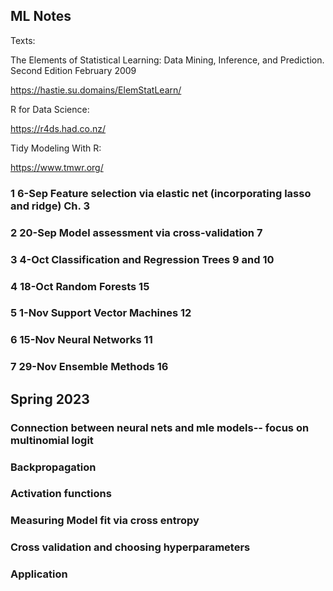 ## ML Notes

Texts:

The Elements of Statistical Learning: Data Mining, Inference, and Prediction. Second Edition February 2009


https://hastie.su.domains/ElemStatLearn/


R for Data Science:

https://r4ds.had.co.nz/

Tidy Modeling With R:

https://www.tmwr.org/

### 1 6-Sep Feature selection via elastic net (incorporating lasso and ridge) Ch. 3




### 2 20-Sep Model assessment via cross-validation 7

### 3 4-Oct Classification and Regression Trees 9 and 10

### 4 18-Oct Random Forests 15

### 5 1-Nov Support Vector Machines 12

### 6 15-Nov Neural Networks 11

### 7 29-Nov Ensemble Methods 16

## Spring 2023

### Connection between neural nets and mle models-- focus on multinomial logit

### Backpropagation

### Activation functions

### Measuring Model fit via cross entropy

### Cross validation and choosing hyperparameters

### Application
